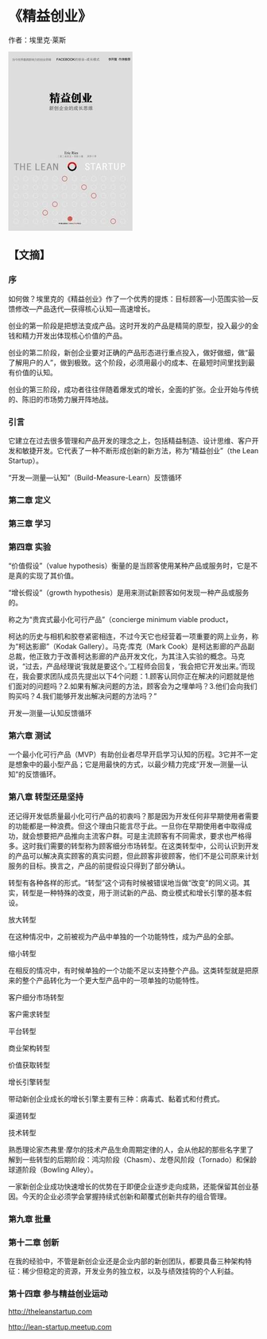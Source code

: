 # 《精益创业》

作者：埃里克·莱斯

![](./src/20250802150554.jpg)
## 【文摘】
### 序

如何做？埃里克的《精益创业》作了一个优秀的提炼：目标顾客—小范围实验—反馈修改—产品迭代—获得核心认知—高速增长。

创业的第一阶段是把想法变成产品。这时开发的产品是精简的原型，投入最少的金钱和精力开发出体现核心价值的产品。

创业的第二阶段，新创企业要对正确的产品形态进行重点投入，做好做细，做“最了解用户的人”，做到极致。这个阶段，必须用最小的成本、在最短时间里找到最有价值的认知。

创业的第三阶段，成功者往往伴随着爆发式的增长，全面的扩张。企业开始与传统的、陈旧的市场势力展开阵地战。

### 引言


它建立在过去很多管理和产品开发的理念之上，包括精益制造、设计思维、客户开发和敏捷开发。它代表了一种不断形成创新的新方法，称为“精益创业”（the Lean Startup）。

“开发—测量—认知”（Build-Measure-Learn）反馈循环

### 第二章 定义


### 第三章 学习

### 第四章 实验

“价值假设”（value hypothesis）衡量的是当顾客使用某种产品或服务时，它是不是真的实现了其价值。

“增长假设”（growth hypothesis）是用来测试新顾客如何发现一种产品或服务的。

称之为“贵宾式最小化可行产品”（concierge minimum viable product，

柯达的历史与相机和胶卷紧密相连，不过今天它也经营着一项重要的网上业务，称为“柯达影廊”（Kodak Gallery）。马克·库克（Mark Cook）是柯达影廊的产品副总裁，他正致力于改善柯达影廊的产品开发文化，为其注入实验的概念。马克说，“过去，产品经理说‘我就是要这个。’工程师会回复，‘我会把它开发出来。’而现在，我会要求团队成员先提出以下4个问题：1.顾客认同你正在解决的问题就是他们面对的问题吗？2.如果有解决问题的方法，顾客会为之埋单吗？3.他们会向我们购买吗？4.我们能够开发出解决问题的方法吗？”

开发—测量—认知反馈循环

### 第六章 测试


一个最小化可行产品（MVP）有助创业者尽早开启学习认知的历程。3它并不一定是想象中的最小型产品；它是用最快的方式，以最少精力完成“开发—测量—认知”的反馈循环。

### 第八章 转型还是坚持

还记得开发低质量最小化可行产品的初衷吗？那是因为开发任何非早期使用者需要的功能都是一种浪费。但这个理由只能言尽于此。一旦你在早期使用者中取得成功，就会想要把产品推向主流客户群。可是主流顾客有不同需求，要求也严格得多。这时我们需要的转型称为顾客细分市场转型。在这类转型中，公司认识到开发的产品可以解决真实顾客的真实问题，但此顾客非彼顾客，他们不是公司原来计划服务的目标。换言之，产品的前提假设只得到了部分确认。

转型有各种各样的形式。“转型”这个词有时候被错误地当做“改变”的同义词。其实，转型是一种特殊的改变，用于测试新的产品、商业模式和增长引擎的基本假设。

放大转型

在这种情况中，之前被视为产品中单独的一个功能特性，成为产品的全部。

缩小转型

在相反的情况中，有时候单独的一个功能不足以支持整个产品。这类转型就是把原来的整个产品转化为一个更大型产品中的一项单独的功能特性。

客户细分市场转型

客户需求转型

平台转型

商业架构转型

价值获取转型

增长引擎转型

带动新创企业成长的增长引擎主要有三种：病毒式、黏着式和付费式。

渠道转型

技术转型

熟悉理论家杰弗里·摩尔的技术产品生命周期定律的人，会从他起的那些名字里了解到一些转型的后期阶段：鸿沟阶段（Chasm）、龙卷风阶段（Tornado）和保龄球道阶段（Bowling Alley）。

一家新创企业成功快速增长的优势在于即便企业逐步走向成熟，还能保留其创业基因。今天的企业必须学会掌握持续式创新和颠覆式创新共存的组合管理。

### 第九章 批量


### 第十二章 创新

在我的经验中，不管是新创企业还是企业内部的新创团队，都要具备三种架构特征：稀少但稳定的资源，开发业务的独立权，以及与绩效挂钩的个人利益。

### 第十四章 参与精益创业运动

http://theleanstartup.com

http://lean-startup.meetup.com